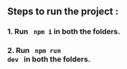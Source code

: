 ## Steps to run the project :
### 1. Run <code> npm i</code> in both the folders.
### 2. Run <code> npm run dev </code> in both the folders.
